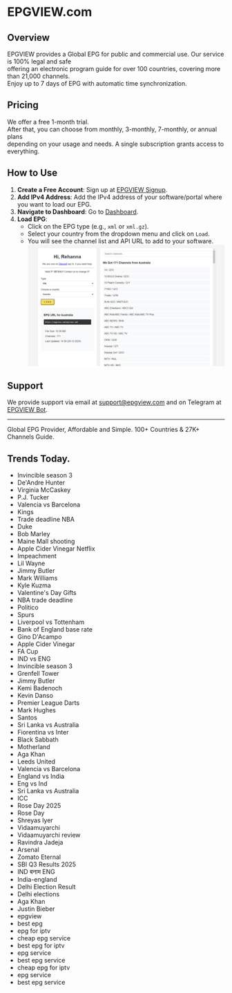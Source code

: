 # EPGVIEW.com



## Overview
EPGVIEW provides a Global EPG for public and commercial use. Our service is 100% legal and safe\
offering an electronic program guide for over 100 countries, covering more than 21,000 channels.\
Enjoy up to 7 days of EPG with automatic time synchronization.

## Pricing
We offer a free 1-month trial. \
After that, you can choose from monthly, 3-monthly, 7-monthly, or annual plans \
depending on your usage and needs. A single subscription grants access to everything.

## How to Use
1. **Create a Free Account**: Sign up at [EPGVIEW Signup](https://epgview.com/signup.php).
2. **Add IPv4 Address**: Add the IPv4 address of your software/portal where you want to load our EPG.
3. **Navigate to Dashboard**: Go to [Dashboard](https://epgview.com/dashboard.php).
4. **Load EPG**:
   - Click on the EPG type (e.g., `xml` or `xml.gz`).
   - Select your country from the dropdown menu and click on `Load`.
   - You will see the channel list and API URL to add to your software.
![EPGVIEW](img/dashboard.png)
## Support
We provide support via email at [support@epgview.com](mailto:support@epgview.com) and on Telegram at [EPGVIEW Bot](https://t.me/epgview_bot).

---

Global EPG Provider, Affordable and Simple. 100+ Countries & 27K+ Channels Guide.

## Trends Today.

- Invincible season 3
- De'Andre Hunter
- Virginia McCaskey
- P.J. Tucker
- Valencia vs Barcelona
- Kings
- Trade deadline NBA
- Duke
- Bob Marley
- Maine Mall shooting
- Apple Cider Vinegar Netflix
- Impeachment
- Lil Wayne
- Jimmy Butler
- Mark Williams
- Kyle Kuzma
- Valentine's Day Gifts
- NBA trade deadline
- Politico
- Spurs
- Liverpool vs Tottenham
- Bank of England base rate
- Gino D'Acampo
- Apple Cider Vinegar
- FA Cup
- IND vs ENG
- Invincible season 3
- Grenfell Tower
- Jimmy Butler
- Kemi Badenoch
- Kevin Danso
- Premier League Darts
- Mark Hughes
- Santos
- Sri Lanka vs Australia
- Fiorentina vs Inter
- Black Sabbath
- Motherland
- Aga Khan
- Leeds United
- Valencia vs Barcelona
- England vs India
- Eng vs Ind
- Sri Lanka vs Australia
- ICC
- Rose Day 2025
- Rose Day
- Shreyas Iyer
- Vidaamuyarchi
- Vidaamuyarchi review
- Ravindra Jadeja
- Arsenal
- Zomato Eternal
- SBI Q3 Results 2025
- IND बनाम ENG
- India-england
- Delhi Election Result
- Delhi elections
- Aga Khan
- Justin Bieber
- epgview
- best epg
- epg for iptv
- cheap epg service
- best epg for iptv
- epg service
- best epg service
- cheap epg for iptv
- epg service
- best epg service
